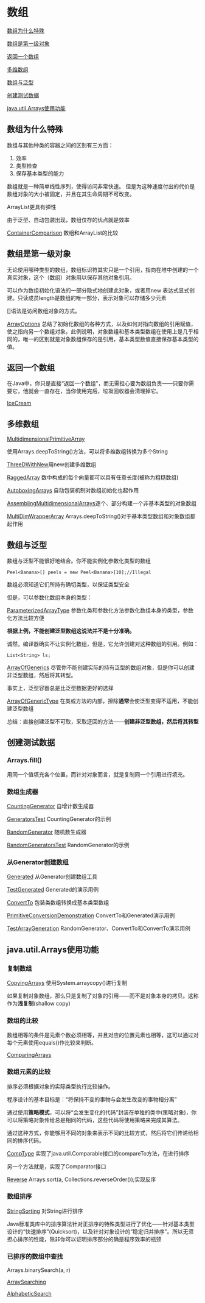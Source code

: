# 数组 #

[数组为什么特殊](#数组为什么特殊)

[数组是第一级对象](#数组是第一级对象)

[返回一个数组](#返回一个数组)

[多维数组](#多维数组)

[数组与泛型](#数组与泛型)

[创建测试数据](#创建测试数据)

[java.util.Arrays使用功能](#java.util.arrays使用功能)

## 数组为什么特殊 ##

数组与其他种类的容器之间的区别有三方面：

1. 效率
2. 类型检查
3. 保存基本类型的能力

数组就是一种简单线性序列，使得访问非常快速。 但是为这种速度付出的代价是数组对象的大小被固定，并且在其生命周期不可改变。

ArrayList更具有弹性

由于泛型、自动包装出现，数组仅存的优点就是效率

[ContainerComparison](ContainerComparison.java) 数组和ArrayList的比较


## 数组是第一级对象 ##

无论使用哪种类型的数组，数组标识符其实只是一个引用，指向在堆中创建的一个真实对象，这个（数组）对象用以保存其他对象引用。

可以作为数组初始化语法的一部分隐式地创建此对象，或者用new 表达式显式创建。只读成员length是数组的唯一部分，表示对象可以存储多少元素

[]语法是访问数组对象的方式。

[ArrayOptions](ArrayOptions.java) 总结了初始化数组的各种方式，以及如何对指向数组的引用赋值，使之指向另一个数组对象。此例说明，对象数组和基本类型数组在使用上是几乎相同的，唯一的区别就是对象数组保存的是引用，基本类型数值直接保存基本类型的值。


## 返回一个数组 ##

在Java中，你只是直接“返回一个数组”，而无需担心要为数组负责——只要你需要它，他就会一直存在，当你使用完后，垃圾回收器会清理掉它。

[IceCream](IceCream.java)

## 多维数组 ##

[MultidimensionalPrimitiveArray](MultidimensionalPrimitiveArray.java)

使用Arrays.deepToString()方法，可以将多维数组转换为多个String

[ThreeDWithNew](ThreeDWithNew.java)用new创建多维数组

[RaggedArray](RaggedArray.java) 数中构成的每个向量都可以具有任意长度(被称为粗糙数组)

[AutoboxingArrays](AutoboxingArrays.java) 自动包装机制对数组初始化也起作用

[AssemblingMultidimensionalArrays](AssemblingMultidimensionalArrays.java)逐个、部分构建一个非基本类型的对象数组

[MultiDimWrapperArray](MultiDimWrapperArray.java) Arrays.deepToString()对于基本类型数组和对象数组都起作用

## 数组与泛型 ##

数组与泛型不能很好地结合。你不能实例化参数化类型的数组

	Peel<Banana>[] peels = new Peel<Banana>[10];//Illegal

数组必须知道它们所持有确切类型，以保证类型安全

但是，可以参数化数组本身的类型：

[ParameterizedArrayType](ParameterizedArrayType.java) 参数化类和参数化方法参数化数组本身的类型，参数化方法比较方便

**根据上例，不能创建泛型数组这说法并不是十分准确。**

诚然，编译器确实不让实例化数组，但是，它允许创建对这种数组的引用。例如：

	List<String> ls;

[ArrayOfGenerics](ArrayOfGenerics.java) 尽管你不能创建实际的持有泛型的数组对象，但是你可以创建非泛型数组，然后将其转型。

事实上，泛型容器总是比泛型数据更好的选择

[ArrayOfGenericType](ArrayOfGenericType.java) 在类或方法的内部，擦除**通常**会使泛型变得不适用，不能创建泛型数组

总结：直接创建泛型不可取，采取迂回的方法——**创建非泛型数组，然后将其转型**

## 创建测试数据 ##

### Arrays.fill() ###

用同一个值填充各个位置，而针对对象而言，就是复制同一个引用进行填充。

### 数组生成器 ###

[CountingGenerator](CountingGenerator.java) 自增计数生成器

[GeneratorsTest](GeneratorsTest.java) CountingGenerator的示例

[RandomGenerator](RandomGenerator.java) 随机数生成器

[RandomGeneratorsTest](RandomGeneratorsTest.java) RandomGenerator的示例

### 从Generator创建数组 ###

[Generated](Generated.java) 从Generator创建数组工具

[TestGenerated](TestGenerated.java) Generated的演示用例

[ConvertTo](ConvertTo.java) 包装类数组转换成基本类型数组

[PrimitiveConversionDemonstration](PrimitiveConversionDemonstration.java) ConvertTo和Generated演示用例

[TestArrayGeneration](TestArrayGeneration.java) RandomGenerator、ConvertTo和ConvertTo演示用例

## java.util.Arrays使用功能 ##

### 复制数组 ###

[CopyingArrays](CopyingArrays.java) 使用System.arraycopy()进行复制

如果复制对象数组，那么只是复制了对象的引用——而不是对象本身的拷贝。这称作为**浅复制**(shallow copy)

### 数组的比较 ###

数组相等的条件是元素个数必须相等，并且对应的位置元素也相等，这可以通过对每个元素使用equals()作比较来判断。

[ComparingArrays](ComparingArrays.java)

### 数组元素的比较 ###

排序必须根据对象的实际类型执行比较操作。

程序设计的基本目标是：“将保持不变的事物与会发生改变的事物相分离”

通过使用**策略模式**，可以将“会发生变化的代码”封装在单独的类中(策略对象)，你可以将策略对象传给总是相同的代码，这些代码将使用策略来完成其算法。

通过这种方式，你能够用不同的对象来表示不同的比较方式，然后将它们传递给相同的排序代码。

[CompType](CompType.java) 实现了java.util.Comparable接口的compareTo方法，在进行排序

另一个方法就是，实现了Comparator接口

[Reverse](Reverse.java) Arrays.sort(a, Collections.reverseOrder());实现反序

### 数组排序 ###

[StringSorting](StringSorting.java) 对String进行排序

Java标准类库中的排序算法针对正排序的特殊类型进行了优化——针对基本类型设计的“快速排序”(Quicksort)，以及针对对象设计的“稳定归并排序”。所以无须担心排序的性能，除非你可以证明排序部分的确是程序效率的瓶颈

### 已排序的数组中查找 ###

Arrays.binarySearch(a, r)

[ArraySearching](ArraySearching.java)

[AlphabeticSearch](AlphabeticSearch.java) 







